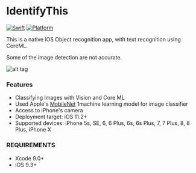 # IdentifyThis

[![Swift](https://img.shields.io/badge/Swift-4.0-orange.svg)]() [![Platform](https://img.shields.io/badge/platform-iOS-lightgrey.svg)]()


This is a native iOS Object recognition app, with text recognition using CoreML.

Some of the image detection are not accurate.

![alt tag](https://user-images.githubusercontent.com/10540496/37869711-bcee681c-2ff7-11e8-8aa9-a6194ba7e33d.gif)

### Features
<ul><li>Classifying Images with Vision and Core ML</li>
<li>Used Apple's <a href="https://developer.apple.com/machine-learning">MobileNet</a> 1machine learning model for image classifier</li>
<li>Access to iPhone's camera </li>
<li>Deployment target: iOS 11.2+</li>
<li>Supported devices: iPhone 5s, SE, 6, 6 Plus, 6s, 6s Plus, 7, 7 Plus, 8, 8 Plus, iPhone X </li>
</ul>

### REQUIREMENTS
<ul><li>Xcode 9.0+</li>
<li>iOS 9.3+</li>
</ul>



